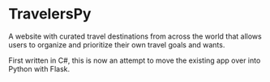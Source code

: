 # TravelersPy

A website with curated travel destinations from across the world that allows users to organize and prioritize their own travel goals and wants.

First written in C#, this is now an attempt to move the existing app over into Python with Flask.